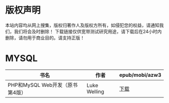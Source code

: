# 版权声明

本站内容均从网上搜集，版权归著作人及版权方所有，如侵犯您的权益，请通知我们，我们将会及时删除！ 下载链接仅供宽带测试研究用途，请下载后在24小时内删除，请勿用于商业目的。请支持正版！

# MYSQL

| 书名 | 作者 | epub/mobi/azw3 |
| --- | --- | --- |
| PHP和MySQL Web开发（原书第4版） | Luke Welling | [下载](https://url89.ctfile.com/f/31084289-1357005859-aace71?p=8866) |
